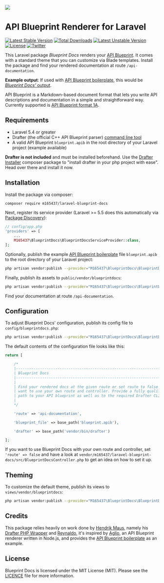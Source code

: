 ![](https://i.imgur.com/fnkIhTe.png)

# API Blueprint Renderer for Laravel

[![Latest Stable Version](https://poser.pugx.org/m165437/laravel-blueprint-docs/v/stable)](https://packagist.org/packages/m165437/laravel-blueprint-docs) [![Total Downloads](https://poser.pugx.org/m165437/laravel-blueprint-docs/downloads)](https://packagist.org/packages/m165437/laravel-blueprint-docs) [![Latest Unstable Version](https://poser.pugx.org/m165437/laravel-blueprint-docs/v/unstable)](https://packagist.org/packages/m165437/laravel-blueprint-docs) [![License](https://poser.pugx.org/m165437/laravel-blueprint-docs/license)](https://packagist.org/packages/m165437/laravel-blueprint-docs) [![Twitter](https://img.shields.io/badge/twitter-@M165437-blue.svg?style=flat&colorB=00aced)](http://twitter.com/M165437)

This Laravel package *Blueprint Docs* renders your [API Blueprint](http://apiblueprint.org/). It comes with a standard theme that you can customize via Blade templates. Install the package and find your rendered documentation at route `/api-documentation`.

**Example output**: If used with [API Blueprint boilerplate](https://github.com/jsynowiec/api-blueprint-boilerplate), this would be [*Blueprint Docs'* output](https://m165437.github.io/laravel-blueprint-docs).

API Blueprint is a Markdown-based document format that lets you write API descriptions and documentation in a simple and straightforward way. Currently supported is [API Blueprint format 1A](https://github.com/apiaryio/api-blueprint/blob/master/API%20Blueprint%20Specification.md).

## Requirements

* Laravel 5.4 or greater
* Drafter (the official C++ API Blueprint parser) [command line tool](https://github.com/apiaryio/drafter#drafter-command-line-tool)
* A valid API Blueprint `blueprint.apib` in the root directory of your Laravel project (example available)

**Drafter is not included** and must be installed beforehand. Use the [Drafter Installer](https://github.com/hendrikmaus/drafter-installer) composer package to "install drafter in your php project with ease". Head over there and install it now.

## Installation

Install the package via composer:

``` bash
composer require m165437/laravel-blueprint-docs
```

Next, register its service provider (Laravel >= 5.5 does this automatically via [Package Discovery](https://laravel.com/docs/5.5/packages#package-discovery)):

```php
// config/app.php
'providers' => [
    ...
    M165437\BlueprintDocs\BlueprintDocsServiceProvider::class,
];
```

Optionally, publish the example [API Blueprint boilerplate](https://github.com/jsynowiec/api-blueprint-boilerplate) file `blueprint.apib` to the root directory of your Laravel project:

```bash
php artisan vendor:publish --provider="M165437\BlueprintDocs\BlueprintDocsServiceProvider" --tag="example"
```

Finally, publish its assets to `public/vendor/blueprintdocs`:

```bash
php artisan vendor:publish --provider="M165437\BlueprintDocs\BlueprintDocsServiceProvider" --tag="public"
```

Find your documentation at route `/api-documentation`.

## Configuration

To adjust Blueprint Docs' configuration, publish its config file to `config/blueprintdocs.php`:

``` bash
php artisan vendor:publish --provider="M165437\BlueprintDocs\BlueprintDocsServiceProvider" --tag="config"
```

The default contents of the configuration file looks like this:

```php
return [

    /*
    |--------------------------------------------------------------------------
    | Blueprint Docs
    |--------------------------------------------------------------------------
    |
    | Find your rendered docs at the given route or set route to false if you
    | want to use your own route and controller. Provide a fully qualified
    | path to your API blueprint as well as to the required Drafter CLI.
    |
    */

    'route' => 'api-documentation',

    'blueprint_file' => base_path('blueprint.apib'),

    'drafter' => base_path('vendor/bin/drafter')

];
```

If you want to use Blueprint Docs with your own route and controller, set `'route' => false` and have a look at `vendor/m165437/laravel-blueprint-docs/src/BlueprintDocsController.php` to get an idea on how to set it up.

## Theming

To customize the default theme, publish its views to `views/vendor/blueprintdocs`:

``` bash
php artisan vendor:publish --provider="M165437\BlueprintDocs\BlueprintDocsServiceProvider" --tag="views"
```

## Credits

This package relies heavily on work done by [Hendrik Maus](https://github.com/hendrikmaus), namely his [Drafter PHP Wrapper](https://github.com/hendrikmaus/drafter-php) and [Reynaldo](https://github.com/hendrikmaus/reynaldo), it's inspired by [Aglio](https://github.com/danielgtaylor/aglio), an API Blueprint renderer written in Node.js, and provides the [API Blueprint boilerplate](https://github.com/jsynowiec/api-blueprint-boilerplate) as an example.

## License

Blueprint Docs is licensed under the MIT License (MIT). Please see the [LICENCE](LICENSE.md) file for more information.